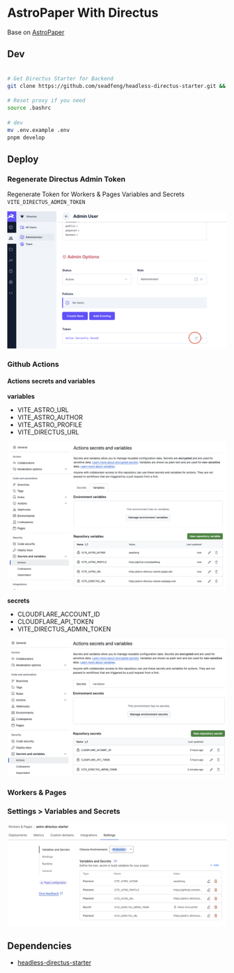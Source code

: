 # AstroPaper With Directus

Base on [AstroPaper](https://github.com/satnaing/astro-paper)

## Dev

```bash

# Get Directus Starter for Backend
git clone https://github.com/seadfeng/headless-directus-starter.git && mv headless-directus-starter backend && mv backend/.env.example backend/.env

# Reset proxy if you need
source .bashrc

# dev
mv .env.example .env
pnpm develop

```

## Deploy

### Regenerate Directus Admin Token

Regenerate Token for Workers & Pages Variables and Secrets `VITE_DIRECTUS_ADMIN_TOKEN`

![Directus Admin Token](public/assets/admin-token.png)

### Github Actions

#### Actions secrets and variables

**variables**

- VITE_ASTRO_URL
- VITE_ASTRO_AUTHOR
- VITE_ASTRO_PROFILE
- VITE_DIRECTUS_URL

![Repository variables](public/assets/repository-variables.png)

**secrets**

- CLOUDFLARE_ACCOUNT_ID
- CLOUDFLARE_API_TOKEN
- VITE_DIRECTUS_ADMIN_TOKEN

![Repository Secrets](public/assets/repository-secrets.png)

### Workers & Pages

### Settings > Variables and Secrets

![ Workers & Pages > Variables and Secrets](public/assets/pages-settings.png)

## Dependencies

- [headless-directus-starter](https://github.com/seadfeng/headless-directus-starter.git)
